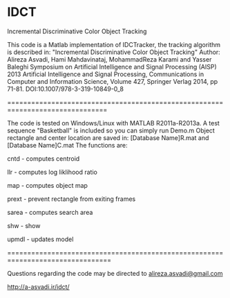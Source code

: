 # IDCT
Incremental Discriminative Color Object Tracking

This code is a Matlab implementation of IDCTracker, the tracking algorithm is described in: 
"Incremental Discriminative Color Object Tracking"
Author: Alireza Asvadi, Hami Mahdavinataj, MohammadReza Karami and Yasser Baleghi
Symposium on Artificial Intelligence and Signal Processing (AISP) 2013
Artificial Intelligence and Signal Processing, Communications in Computer and Information Science, Volume 427, 
Springer Verlag 2014, pp 71-81. DOI:10.1007/978-3-319-10849-0_8

===============================================================================

The code is tested on Windows/Linux with MATLAB R2011a-R2013a.
A test sequence "Basketball" is included so you can simply run Demo.m
Object rectangle and center location are saved in: [Database Name]R.mat and [Database Name]C.mat
The functions are:

cntd  - computes centroid

llr   - computes log liklihood ratio

map   - computes object map

prext - prevent rectangle from exiting frames 

sarea - computes search area

shw   - show

upmdl - updates model

================================================================================

Questions regarding the code may be directed to alireza.asvadi@gmail.com

http://a-asvadi.ir/idct/
